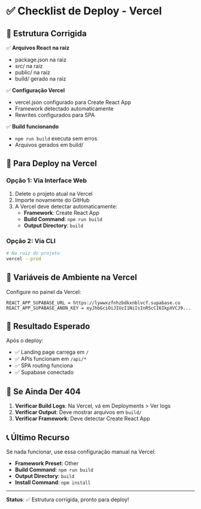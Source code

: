 # ✅ Checklist de Deploy - Vercel

## 🔧 Estrutura Corrigida

✅ **Arquivos React na raiz**
- package.json na raiz
- src/ na raiz  
- public/ na raiz
- build/ gerado na raiz

✅ **Configuração Vercel**
- vercel.json configurado para Create React App
- Framework detectado automaticamente
- Rewrites configurados para SPA

✅ **Build funcionando**
- `npm run build` executa sem erros
- Arquivos gerados em build/

## 🚀 Para Deploy na Vercel

### Opção 1: Via Interface Web
1. Delete o projeto atual na Vercel
2. Importe novamente do GitHub
3. A Vercel deve detectar automaticamente:
   - **Framework**: Create React App
   - **Build Command**: `npm run build`
   - **Output Directory**: `build`

### Opção 2: Via CLI
```bash
# Na raiz do projeto
vercel --prod
```

## 🔑 Variáveis de Ambiente na Vercel

Configure no painel da Vercel:
```
REACT_APP_SUPABASE_URL = https://lywwxzfnhzbdkxnblvcf.supabase.co
REACT_APP_SUPABASE_ANON_KEY = eyJhbGciOiJIUzI1NiIsInR5cCI6IkpXVCJ9...
```

## 🎯 Resultado Esperado

Após o deploy:
- ✅ Landing page carrega em `/`
- ✅ APIs funcionam em `/api/*`
- ✅ SPA routing funciona
- ✅ Supabase conectado

## 🐛 Se Ainda Der 404

1. **Verificar Build Logs**: Na Vercel, vá em Deployments > Ver logs
2. **Verificar Output**: Deve mostrar arquivos em `build/`
3. **Verificar Framework**: Deve detectar Create React App

## 📞 Último Recurso

Se nada funcionar, use essa configuração manual na Vercel:
- **Framework Preset**: Other
- **Build Command**: `npm run build`  
- **Output Directory**: `build`
- **Install Command**: `npm install`

---

**Status**: ✅ Estrutura corrigida, pronto para deploy!